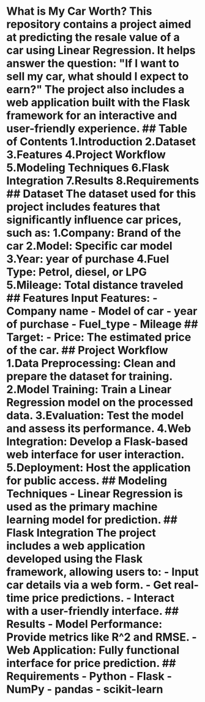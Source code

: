 # What is My Car Worth? This repository contains a project aimed at predicting the resale value of a car using Linear Regression. It helps answer the question: "If I want to sell my car, what should I expect to earn?" The project also includes a web application built with the Flask framework for an interactive and user-friendly experience. ## Table of Contents 1.Introduction 2.Dataset 3.Features 4.Project Workflow 5.Modeling Techniques 6.Flask Integration 7.Results 8.Requirements ## Dataset The dataset used for this project includes features that significantly influence car prices, such as: 1.Company: Brand of the car 2.Model: Specific car model 3.Year: year of purchase 4.Fuel Type: Petrol, diesel, or LPG 5.Mileage: Total distance traveled ## Features Input Features: - Company name - Model of car - year of purchase - Fuel_type - Mileage ## Target: - Price: The estimated price of the car. ## Project Workflow 1.Data Preprocessing: Clean and prepare the dataset for training. 2.Model Training: Train a Linear Regression model on the processed data. 3.Evaluation: Test the model and assess its performance. 4.Web Integration: Develop a Flask-based web interface for user interaction. 5.Deployment: Host the application for public access. ## Modeling Techniques - Linear Regression is used as the primary machine learning model for prediction. ## Flask Integration The project includes a web application developed using the Flask framework, allowing users to: - Input car details via a web form. - Get real-time price predictions. - Interact with a user-friendly interface. ## Results - Model Performance: Provide metrics like R^2 and RMSE. - Web Application: Fully functional interface for price prediction. ## Requirements - Python - Flask - NumPy - pandas - scikit-learn
